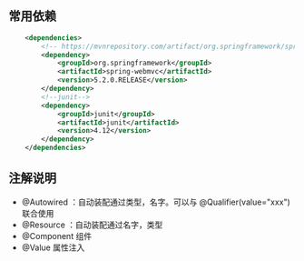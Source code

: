 ## 常用依赖
```xml
    <dependencies>
        <!-- https://mvnrepository.com/artifact/org.springframework/spring-webmvc -->
        <dependency>
            <groupId>org.springframework</groupId>
            <artifactId>spring-webmvc</artifactId>
            <version>5.2.0.RELEASE</version>
        </dependency>
        <!--junit-->
        <dependency>
            <groupId>junit</groupId>
            <artifactId>junit</artifactId>
            <version>4.12</version>
        </dependency>
    </dependencies>
```
## 注解说明
- @Autowired ：自动装配通过类型，名字。可以与 @Qualifier(value="xxx")联合使用
- @Resource ：自动装配通过名字，类型
- @Component 组件
- @Value 属性注入